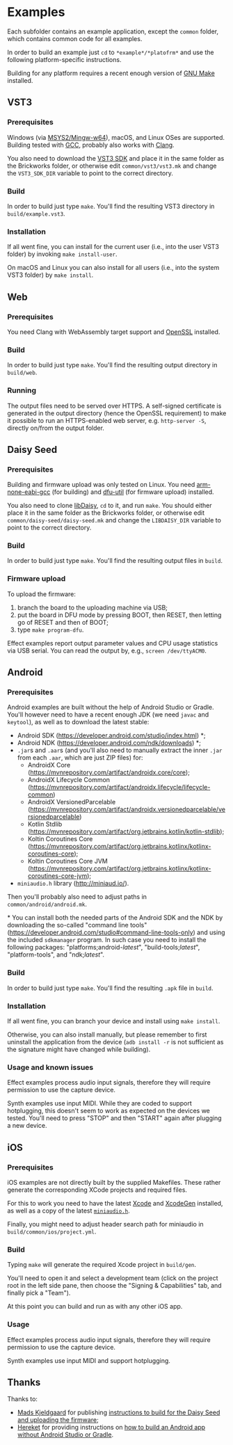 # Examples

Each subfolder contains an example application, except the `common` folder, which contains common code for all examples.

In order to build an example just `cd` to `*example*/*platofrm*` and use the following platform-specific instructions.

Building for any platform requires a recent enough version of [GNU Make](https://www.gnu.org/software/make/) installed.

## VST3

### Prerequisites

Windows (via [MSYS2/Mingw-w64](https://www.msys2.org/)), macOS, and Linux OSes are supported. Building tested with [GCC](https://gcc.gnu.org/), probably also works with [Clang](https://clang.llvm.org/).

You also need to download the [VST3 SDK](https://www.steinberg.net/developers/) and place it in the same folder as the Brickworks folder, or otherwise edit `common/vst3/vst3.mk` and change the `VST3_SDK_DIR` variable to point to the correct directory.

### Build

In order to build just type `make`. You'll find the resulting VST3 directory in `build/example.vst3`.

### Installation

If all went fine, you can install for the current user (i.e., into the user VST3 folder) by invoking `make install-user`.

On macOS and Linux you can also install for all users (i.e., into the system VST3 folder) by `make install`.

## Web

### Prerequisites

You need Clang with WebAssembly target support and [OpenSSL](https://www.openssl.org/) installed.

### Build

In order to build just type `make`. You'll find the resulting output directory in `build/web`.

### Running

The output files need to be served over HTTPS. A self-signed certificate is generated in the output directory (hence the OpenSSL requirement) to make it possible to run an HTTPS-enabled web server, e.g. `http-server -S`,  directly on/from the output folder.

## Daisy Seed

### Prerequisites

Building and firmware upload was only tested on Linux. You need [arm-none-eabi-gcc](https://developer.arm.com/Tools%20and%20Software/GNU%20Toolchain) (for building) and [dfu-util](https://dfu-util.sourceforge.net/) (for firmware upload) installed.

You also need to clone [libDaisy](https://github.com/electro-smith/libDaisy), `cd` to it, and run `make`. You should either place it in the same folder as the Brickworks folder, or otherwise edit `common/daisy-seed/daisy-seed.mk` and change the `LIBDAISY_DIR` variable to point to the correct directory.

### Build

In order to build just type `make`. You'll find the resulting output files in `build`.

### Firmware upload

To upload the firmware:

1. branch the board to the uploading machine via USB;
2. put the board in DFU mode by pressing BOOT, then RESET, then letting go of RESET and then of BOOT;
3. type `make program-dfu`.

Effect examples report output parameter values and CPU usage statistics via USB serial. You can read the output by, e.g., `screen /dev/ttyACM0`.

## Android

### Prerequisites

Android examples are built without the help of Android Studio or Gradle. You'll however need to have a recent enough JDK (we need `javac` and `keytool`), as well as to download the latest stable:

- Android SDK (https://developer.android.com/studio/index.html) \*;
- Android NDK (https://developer.android.com/ndk/downloads) \*;
- `.jar`s and `.aar`s (and you'll also need to manually extract the inner `.jar` from each `.aar`, which are just ZIP files) for:
  - AndroidX Core (https://mvnrepository.com/artifact/androidx.core/core);
  - AndroidX Lifecycle Common (https://mvnrepository.com/artifact/androidx.lifecycle/lifecycle-common)
  - AndroidX VersionedParcelable (https://mvnrepository.com/artifact/androidx.versionedparcelable/versionedparcelable)
  - Kotlin Stdlib (https://mvnrepository.com/artifact/org.jetbrains.kotlin/kotlin-stdlib);
  - Koltin Coroutines Core (https://mvnrepository.com/artifact/org.jetbrains.kotlinx/kotlinx-coroutines-core);
  - Koltin Coroutines Core JVM (https://mvnrepository.com/artifact/org.jetbrains.kotlinx/kotlinx-coroutines-core-jvm);
- `miniaudio.h` library (http://miniaud.io/).

Then you'll probably also need to adjust paths in `common/android/android.mk`.

\* You can install both the needed parts of the Android SDK and the NDK by downloading the so-called "command line tools" (https://developer.android.com/studio#command-line-tools-only) and using the included `sdkmanager` program. In such case you need to install the following packages: "platforms;android-*latest*",  "build-tools;*latest*", "platform-tools", and "ndk;*latest*".

### Build

In order to build just type `make`. You'll find the resulting `.apk` file in `build`.

### Installation

If all went fine, you can branch your device and install using `make install`.

Otherwise, you can also install manually, but please remember to first uninstall the application from the device (`adb install -r` is not sufficient as the signature might have changed while building).

### Usage and known issues

Effect examples process audio input signals, therefore they will require permission to use the capture device.

Synth examples use input MIDI. While they are coded to support hotplugging, this doesn't seem to work as expected on the devices we tested. You'll need to press "STOP" and then "START" again after plugging a new device.

## iOS

### Prerequisites

iOS examples are not directly built by the supplied Makefiles. These rather generate the corresponding XCode projects and required files.

For this to work you need to have the latest [Xcode](https://developer.apple.com/xcode/) and [XcodeGen](https://github.com/yonaskolb/XcodeGen) installed, as well as a copy of the latest [`miniaudio.h`](http://miniaud.io/).

Finally, you might need to adjust header search path for miniaudio in `build/common/ios/project.yml`.

### Build

Typing `make` will generate the required Xcode project in `build/gen`.

You'll need to open it and select a development team (click on the project root in the left side pane, then choose the "Signing & Capabilities" tab, and finally pick a "Team").

At this point you can build and run as with any other iOS app.

### Usage

Effect examples process audio input signals, therefore they will require permission to use the capture device.

Synth examples use input MIDI and support hotplugging.

## Thanks

Thanks to:

- [Mads Kjeldgaard](https://madskjeldgaard.dk/) for publishing [instructions to build for the Daisy Seed and uploading the firmware](https://madskjeldgaard.dk/posts/daisy-setup/);
- [Hereket](https://hereket.github.io/) for providing instructions on [how to build an Android app without Android Studio or Gradle](https://hereket.github.io/posts/android_from_command_line/).
